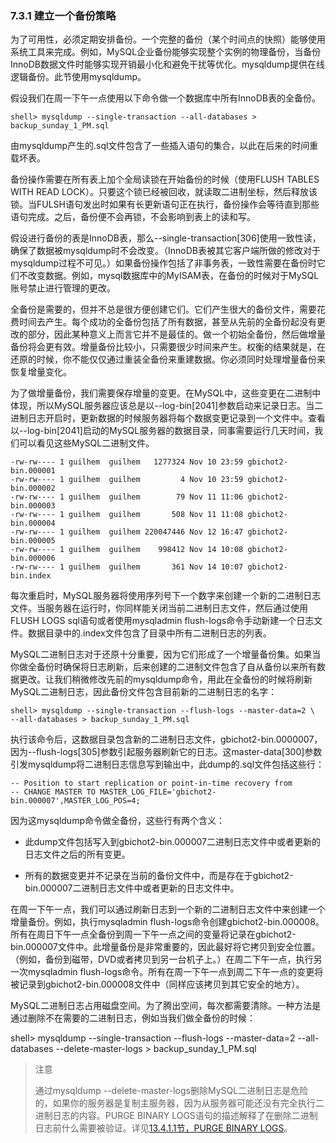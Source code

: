 ### **7.3.1 建立一个备份策略**

为了可用性，必须定期安排备份。一个完整的备份（某个时间点的快照）能够使用系统工具来完成。例如，MySQL企业备份能够实现整个实例的物理备份，当备份InnoDB数据文件时能够实现开销最小化和避免干扰等优化。mysqldump提供在线逻辑备份。此节使用mysqldump。

假设我们在周一下午一点使用以下命令做一个数据库中所有InnoDB表的全备份。

	shell> mysqldump --single-transaction --all-databases > backup_sunday_1_PM.sql

由mysqldump产生的.sql文件包含了一些插入语句的集合，以此在后来的时间重载坏表。

备份操作需要在所有表上加个全局读锁在开始备份的时候（使用FLUSH TABLES WITH READ LOCK）。只要这个锁已经被回收，就读取二进制坐标，然后释放该锁。当FULSH语句发出时如果有长更新语句正在执行，备份操作会等待直到那些语句完成。之后，备份便不会再锁，不会影响到表上的读和写。

假设进行备份的表是InnoDB表，那么--single-transaction[306]使用一致性读，确保了数据被mysqldump时不会改变。（InnoDB表被其它客户端所做的修改对于mysqldump过程不可见。）如果备份操作包括了非事务表，一致性需要在备份时它们不改变数据。例如，mysql数据库中的MyISAM表，在备份的时候对于MySQL账号禁止进行管理的更改。

全备份是需要的，但并不总是很方便创建它们。它们产生很大的备份文件，需要花费时间去产生。每个成功的全备份包括了所有数据，甚至从先前的全备份起没有更改的部分，因此某种意义上而言它并不是最佳的。做一个初始全备份，然后做增量备份将会更有效。增量备份比较小，只需要很少时间来产生。权衡的结果就是，在还原的时候，你不能仅仅通过重装全备份来重建数据。你必须同时处理增量备份来恢复增量变化。

为了做增量备份，我们需要保存增量的变更。在MySQL中，这些变更在二进制中体现，所以MySQL服务器应该总是以--log-bin[2041]参数启动来记录日志。当二进制日志开启时，更新数据的时候服务器将每个数据变更记录到一个文件中。查看以--log-bin[2041]启动的MySQL服务器的数据目录，同事需要运行几天时间，我们可以看见这些MySQL二进制文件。

	-rw-rw---- 1 guilhem  guilhem   1277324 Nov 10 23:59 gbichot2-bin.000001
	-rw-rw---- 1 guilhem  guilhem         4 Nov 10 23:59 gbichot2-bin.000002
	-rw-rw---- 1 guilhem  guilhem        79 Nov 11 11:06 gbichot2-bin.000003
	-rw-rw---- 1 guilhem  guilhem       508 Nov 11 11:08 gbichot2-bin.000004
	-rw-rw---- 1 guilhem  guilhem 220047446 Nov 12 16:47 gbichot2-bin.000005
	-rw-rw---- 1 guilhem  guilhem    998412 Nov 14 10:08 gbichot2-bin.000006
	-rw-rw---- 1 guilhem  guilhem       361 Nov 14 10:07 gbichot2-bin.index

每次重启时，MySQL服务器将使用序列号下一个数字来创建一个新的二进制日志文件。当服务器在运行时，你同样能关闭当前二进制日志文件，然后通过使用FLUSH LOGS sql语句或者使用mysqladmin flush-logs命令手动新建一个日志文件。数据目录中的.index文件包含了目录中所有二进制日志的列表。

MySQL二进制日志对于还原十分重要，因为它们形成了一个增量备份集。如果当你做全备份时确保将日志刷新，后来创建的二进制文件包含了自从备份以来所有数据更改。让我们稍微修改先前的mysqldump命令，用此在全备份的时候将刷新MySQL二进制日志，因此备份文件包含目前新的二进制日志的名字：

	shell> mysqldump --single-transaction --flush-logs --master-data=2 \ 
	--all-databases > backup_sunday_1_PM.sql

执行该命令后，这数据目录包含新的二进制日志文件，gbichot2-bin.0000007，因为--flush-logs[305]参数引起服务器刷新它的日志。这master-data[300]参数引发mysqldump将二进制日志信息写到输出中，此dump的.sql文件包括这些行：

	-- Position to start replication or point-in-time recovery from
	-- CHANGE MASTER TO MASTER_LOG_FILE='gbichot2-bin.000007',MASTER_LOG_POS=4;

因为这mysqldump命令做全备份，这些行有两个含义：

* 此dump文件包括写入到gbichot2-bin.000007二进制日志文件中或者更新的日志文件之后的所有变更。

* 所有的数据变更并不记录在当前的备份文件中，而是存在于gbichot2-bin.000007二进制日志文件中或者更新的日志文件中。

在周一下午一点，我们可以通过刷新日志到一个新的二进制日志文件中来创建一个增量备份。例如，执行mysqladmin flush-logs命令创建gbichot2-bin.000008。所有在周日下午一点全备份到周一下午一点之间的变量将记录在gbichot2-bin.000007文件中。此增量备份是非常重要的，因此最好将它拷贝到安全位置。（例如，备份到磁带，DVD或者拷贝到另一台机子上。）在周二下午一点，执行另一次mysqladmin flush-logs命令。所有在周一下午一点到周二下午一点的变更将被记录到gbichot2-bin.000008文件中（同样应该拷贝到其它安全的地方）。

MySQL二进制日志占用磁盘空间。为了腾出空间，每次都需要清除。一种方法是通过删除不在需要的二进制日志，例如当我们做全备份的时候：

shell> mysqldump --single-transaction --flush-logs --master-data=2 --all-databases --delete-master-logs > backup_sunday_1_PM.sql

> 注意
> 
> 通过mysqldump --delete-master-logs删除MySQL二进制日志是危险的，如果你的服务器是复制主服务器，因为从服务器可能还没有完全执行二进制日志的内容。PURGE BINARY LOGS语句的描述解释了在删除二进制日志前什么需要被验证。详见[13.4.1.1节，PURGE BINARY LOGS](../Chapter_13/13.04.01_SQL_Statements_for_Controlling_Master_Servers.md)。


